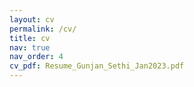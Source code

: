 ```yaml
---
layout: cv
permalink: /cv/
title: cv
nav: true
nav_order: 4
cv_pdf: Resume_Gunjan_Sethi_Jan2023.pdf
---
```

